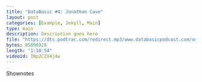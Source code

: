 ```yaml
---
title: "DataBasic #4: Jonathan Cave"
layout: post
categories: [Example, Jekyll, Main]
type: main
description: Description goes here
file: "https://dts.podtrac.com/redirect.mp3/www.databasicpodcast.com/assets/audio/databasic-e4.mp3"
bytes: 85096928
length: "1:10:54"
videoid: INp2CZX4j4w
---
```


Shownotes
